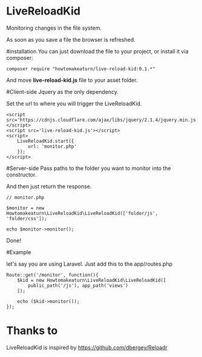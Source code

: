 # LiveReloadKid

Monitoring changes in the file system. 

As soon as you save a file the browser is refreshed.

#installation
You can just download the file to your project, or install it via composer:

```
composer require "howtomakeaturn/live-reload-kid:0.1.*"
```
And move **live-reload-kid.js** file to your asset folder.

#Client-side
Jquery as the only dependency.

Set the url to where you will trigger the LiveReloadKid.
```
<script src='https://cdnjs.cloudflare.com/ajax/libs/jquery/2.1.4/jquery.min.js'></script>
<script src='live-reload-kid.js'></script>
<script>
    LiveReloadKid.start({
        url: 'monitor.php'
    });
</script>
```
#Server-side
Pass paths to the folder you want to monitor into the constructor.

And then just return the response.
```
// monitor.php

$monitor = new Howtomakeaturn\LiveReloadKid\LiveReloadKid(['folder/js', 'folder/css']);

echo $monitor->monitor();
```

Done!

#Example

let's say you are using Laravel.
Just add this to the app/routes.php
```
Route::get('/monitor', function(){
    $kid = new Howtomakeaturn\LiveReloadKid\LiveReloadKid([
        public_path('/js'), app_path('views')
    ]);
    
    echo ($kid->monitor());
});
```

# Thanks to
LiveReloadKid is inspired by https://github.com/dbergey/Reloadr

